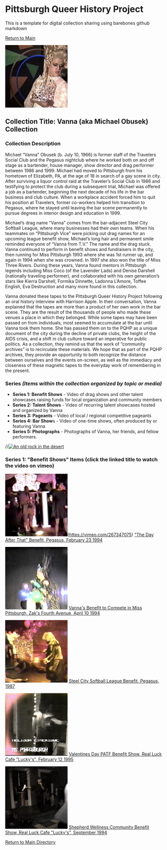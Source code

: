 # Pittsburgh Queer History Project
This is a template for digital collection sharing using barebones github markdown

[Return to Main](https://github.com/happle-happle/pqhp-digital-archive/tree/main)


![square framed image of a white drag queen in a blonde up-do wig casting her eyes downward](/collections/Vanna-Collection/image-files/vannasquare.png)
## Collection Title: Vanna (aka Michael Obusek) Collection
### Collection Description
Michael “Vanna” Obusek (b. July 10, 1966) is former staff of the Travelers Social Club and the Pegasus nightclub where he worked both on and off stage as a bartender, house manager, show director and drag performer between 1986 and 1999. Michael had moved to Pittsburgh from his hometown of Elizabeth, PA, at the age of 18 in search of a gay scene in city. After surviving a liquor control raid at the Traveler’s Social Club in 1986 and testifying to protect the club during a subsequent trial, Michael was offered a job as a bartender, beginning the next decade of his life in the bar business and club culture. When a workplace accident forced him to quit his position at Travelers, former co-workers helped him transition to Pegasus, where he stayed until leaving the bar scene permanently to pursue degrees in interior design and education in 1999.

Michael’s drag name “Vanna” comes from the bar-adjacent Steel City Softball League, where many businesses had their own teams. When his teammates on “Pittsburgh Vice” were picking out drag names for an upcoming league benefit show, Michael’s long hair and permanent smile reminded everyone of “Vanna from T.V.” The name and the drag stuck. Vanna continued to perform in benefit shows and fundraisers in the city, then running for Miss Pittsburgh 1993 where she was 1st runner up, and again in 1994 when she was crowned. In 1997 she also won the title of Miss Three Rivers. During these years, Vanna found mentors in Pittsburgh legends including Miss Coco (of the Lavender Lads) and Denise Darshell (nationally traveling performer), and collaborated with his own generation’s stars like Kierra Darshell, Formika Dinnette, Ladonna L’Amore, Toffee English, Eva Destruction and many more found in this collection.

Vanna donated these tapes to the Pittsburgh Queer History Project following an oral history interview with Harrison Apple. In their conversation, Vanna explained that the tapes are more than a product of her own work in the bar scene. They are the result of the thousands of people who made these venues a place in which they belonged. While some tapes may have been passed on from individuals, most seemed to accumulate at the bar until Vanna took them home. She has passed them on to the PQHP as a unique document of the city during the decline of private clubs, the height of the AIDS crisis, and a shift in club culture toward an imperative for public politics. As a collection, they remind us that the work of “community archives” is to recirculate these materials. We hope that as part of the PQHP archives, they provide an opportunity to both recognize the distance between ourselves and the events on-screen, as well as the immediacy and closeness of these magnetic tapes to the everyday work of remembering in the present.

### Series *(Items within the collection organized by topic or media)*
- **Series 1: Benefit Shows** - Video of drag shows and other talent showcases raising funds for local organization and community members
- **Series 2: Talent Shows** - Video of recurring talent showcases hosted and organized by Vanna
- **Series 3: Pageants** - Video of local / regional competitive pageants
- **Series 4: Bar Show**s - Video of one-time shows, often produced by or featuring Vanna
- **Series 5: Photographs** - Photographs of Vanna, her friends, and fellow performers.

//[![An old rock in the desert](/assets/images/shiprock.jpg "Shiprock, New Mexico by Beau Rogers")](https://www.flickr.com/photos/beaurogers/31833779864/in/photolist-Qv3rFw-34mt9F-a9Cmfy-5Ha3Zi-9msKdv-o3hgjr-hWpUte-4WMsJ1-KUQ8N-deshUb-vssBD-6CQci6-8AFCiD-zsJWT-nNfsgB-dPDwZJ-bn9JGn-5HtSXY-6CUhAL-a4UTXB-ugPum-KUPSo-fBLNm-6CUmpy-4WMsc9-8a7D3T-83KJev-6CQ2bK-nNusHJ-a78rQH-nw3NvT-7aq2qf-8wwBso-3nNceh-ugSKP-4mh4kh-bbeeqH-a7biME-q3PtTf-brFpgb-cg38zw-bXMZc-nJPELD-f58Lmo-bXMYG-bz8AAi-bxNtNT-bXMYi-bXMY6-bXMYv)

### Series 1: "Benefit Shows" Items (click the linked title to watch the video on vimeo)
![people stand on stage in front of a lit sign reading "the day after that"](/image-files/dayafterthatthumb.png)(https://vimeo.com/267347075)
["The Day After That" Benefit, Pegasus, February 23 1994](https://vimeo.com/267347075)

!["white drag queen in a black feather headdress stands on stage holding a microphone"](/collections/Vanna-Collection//image-files/vannabenefitmspghthumb.png)
[Vanna's Benefit to Compete in Miss Pittsburgh, Zak's Fourth Avenue, April 10 1994](https://vimeo.com/268451159?share=copy)

![a black drag queen in a blonde tina turner wig and robe on stage facing away from the camera](/collections/Vanna-Collection//image-files/softballbenefitthumb.png)
[Steel City Softball League Benefit, Pegasus, 1987](https://vimeo.com/254171066)

![a pixelated image of a performer in a silver jacket and black hair the words ms pittsburgh are printed into the frame at the bottom](/collections/Vanna-Collection//image-files/valentinethumb.png)
[Valentines Day PATF Benefit Show, Real Luck Cafe "Lucky's", February 12 1995](https://vimeo.com/240376694)

![a white man in black clothes stands on stage with a microphone](/collections/Vanna-Collection//image-files/shepherdthumb.png)
[Shepherd Wellness Community Benefit Show, Real Luck Cafe "Lucky's", September 1994](https://vimeo.com/240264803)

[Return to Main Directory](https://github.com/happle-happle/pqhp-digital-archive/tree/main)
